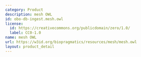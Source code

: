 ```yaml
---
category: Product
description: mesh OWL
id: obo-db-ingest.mesh.owl
license:
  id: https://creativecommons.org/publicdomain/zero/1.0/
  label: CC0-1.0
name: mesh OWL
url: https://w3id.org/biopragmatics/resources/mesh/mesh.owl
layout: product_detail
---
```

